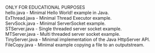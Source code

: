 ONLY FOR EDUCATIONAL PURPOSES<br>
hello.java - Minimal Hello World! example in Java.<br>
ExThread.java - Minimal Thread Executor example.<br>
ServSock.java - Minimal ServerSocket example.<br>
STServer.java - Single threaded server socket example.<br>
MTServer.java - Multi threaded server socket example.<br>
TinyServer.java - Minimal implementation of the Java HttpServer API.<br>
FileCopy.java - Minimal example copying a file to an outputstream.<br>
